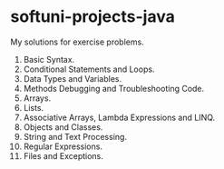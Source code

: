 # softuni-projects-java
My solutions for exercise problems.

01. Basic Syntax.
02. Conditional Statements and Loops.
03. Data Types and Variables.
04. Methods Debugging and Troubleshooting Code.
05. Arrays.
06. Lists.
07. Associative Arrays, Lambda Expressions and LINQ.
08. Objects and Classes.
09. String and Text Processing.
10. Regular Expressions.
11. Files and Exceptions.

